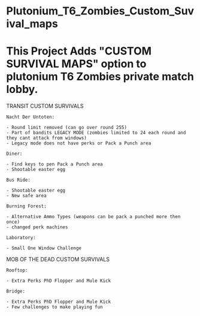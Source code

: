 # Plutonium_T6_Zombies_Custom_Suvival_maps

# This Project Adds "CUSTOM SURVIVAL MAPS" option to plutonium T6 Zombies private match lobby.

  TRANSIT CUSTOM SURVIVALS
  
    Nacht Der Untoten:

    - Round limit removed (can go over round 255)
    - Part of bandits LEGACY MODE (zombies limited to 24 each round and they cant attack from windows)
    - Legacy mode does not have perks or Pack a Punch area

    Diner:

    - Find keys to pen Pack a Punch area
    - Shootable easter egg

    Bus Ride:

    - Shootable easter egg
    - New safe area

    Burning Forest:

    - Alternative Ammo Types (weapons can be pack a punched more then once)
    - changed perk machines

    Laboratory:

    - Small One Window Challenge

  MOB OF THE DEAD CUSTOM SURVIVALS

    Rooftop:

    - Extra Perks PhD Flopper and Mule Kick

    Bridge:

    - Extra Perks PhD Flopper and Mule Kick
    - Few challenges to make playing fun
